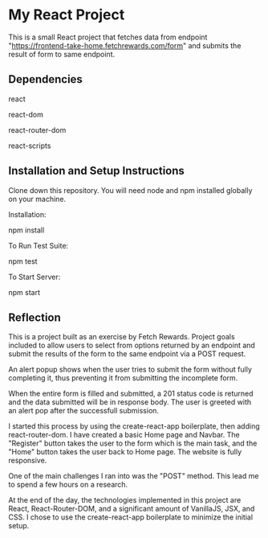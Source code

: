 # My React Project

This is a small React project that fetches data from endpoint "https://frontend-take-home.fetchrewards.com/form" and submits the result of form to same endpoint.

## Dependencies

react

react-dom

react-router-dom

react-scripts

## Installation and Setup Instructions

Clone down this repository. You will need node and npm installed globally on your machine.

Installation:

npm install

To Run Test Suite:

npm test

To Start Server:

npm start

## Reflection

This is a project built as an exercise by Fetch Rewards. Project goals included to allow users to select from options returned by an endpoint and submit the results of the form to the same endpoint via a POST request. 

An alert popup shows when the user tries to submit the form without fully completing it, thus preventing it from submitting the incomplete form. 

When the entire form is filled and submitted, a 201 status code is returned and the data submitted will be in response body. The user is greeted with an alert pop after the successfull submission.

I started this process by using the create-react-app boilerplate, then adding react-router-dom. I have created a basic Home page and Navbar. The "Register" button takes the user to the form which is the main task, and the "Home" button takes the user back to Home page. The website is fully responsive.

One of the main challenges I ran into was the "POST" method. This lead me to spend a few hours on a research.

At the end of the day, the technologies implemented in this project are React, React-Router-DOM, and a significant amount of VanillaJS, JSX, and CSS. I chose to use the create-react-app boilerplate to minimize the initial setup. 

